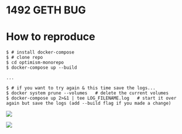# 1492 GETH BUG


# How to reproduce
```
$ # install docker-compose
$ # clone repo
$ cd optimism-monorepo
$ docker-compose up --build

...

$ # if you want to try again & this time save the logs...
$ docker system prune --volumes   # delete the current volumes
$ docker-compose up 2>&1 | tee LOG_FILENAME.log   # start it over again but save the logs (add --build flag if you made a change)
```

![](https://img.memecdn.com/the-wat-fish_o_1779059.jpg)



![](https://images-na.ssl-images-amazon.com/images/I/51TKoeQJ7QL.jpg)
